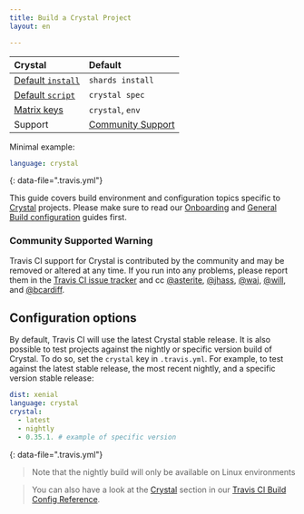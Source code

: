 ```yaml
---
title: Build a Crystal Project
layout: en

---
```



<aside markdown="block" class="ataglance">

| Crystal                                     | Default                                   |
|:--------------------------------------------|:------------------------------------------|
| [Default `install`](#dependency-management) | `shards install`                          |
| [Default `script`](#default-build-script)   | `crystal spec`                            |
| [Matrix keys](#build-matrix)                | `crystal`, `env`                          |
| Support                                     | [Community Support](https://travis-ci.community/c/languages/crystal) |

Minimal example:

```yaml
language: crystal
```
{: data-file=".travis.yml"}

</aside>

This guide covers build environment and configuration topics specific to [Crystal](http://crystal-lang.org)
projects. Please make sure to read our
[Onboarding](/user/onboarding/) and
[General Build configuration](/user/customizing-the-build/) guides first.

### Community Supported Warning

Travis CI support for Crystal is contributed by the community and may be removed or
altered at any time. If you run into any problems, please report them in the
[Travis CI issue tracker](https://github.com/travis-ci/travis-ci/issues/new?labels=community:crystal)
and cc [@asterite](https://github.com/asterite),
[@jhass](https://github.com/jhass),
[@waj](https://github.com/waj),
[@will](https://github.com/will), and
[@bcardiff](https://github.com/bcardiff).

## Configuration options

By default, Travis CI will use the latest Crystal stable release. It is also possible
to test projects against the nightly or specific version build of Crystal. To do so, set the
`crystal` key in `.travis.yml`. For example, to test against the latest stable release, the
most recent nightly, and a specific version stable release:

```yaml
dist: xenial
language: crystal
crystal:
  - latest
  - nightly
  - 0.35.1. # example of specific version
```
{: data-file=".travis.yml"}

> Note that the nightly build will only be available on Linux environments

> You can also have a look at the [Crystal](https://config.travis-ci.com/ref/language/crystal) section in our [Travis CI Build Config Reference](https://config.travis-ci.com/).
